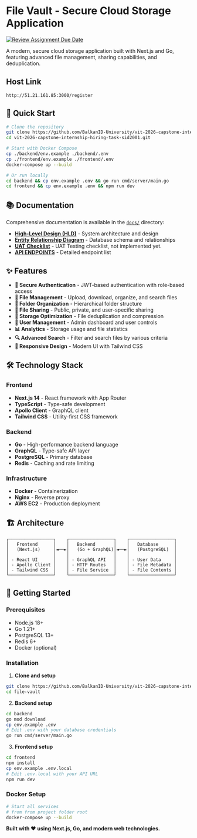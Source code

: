 # File Vault - Secure Cloud Storage Application

[![Review Assignment Due Date](https://classroom.github.com/assets/deadline-readme-button-22041afd0340ce965d47ae6ef1cefeee28c7c493a6346c4f15d667ab976d596c.svg)](https://classroom.github.com/a/2xw7QaEj)

A modern, secure cloud storage application built with Next.js and Go, featuring advanced file management, sharing capabilities, and deduplication.


## Host Link
```
http://51.21.161.85:3000/register
```

## 🚀 Quick Start

```bash
# Clone the repository
git clone https://github.com/BalkanID-University/vit-2026-capstone-internship-hiring-task-sid2001.git
cd vit-2026-capstone-internship-hiring-task-sid2001.git

# Start with Docker Compose
cp ./backend/env.example ./backend/.env
cp ./frontend/env.example ./frontend/.env
docker-compose up --build

# Or run locally
cd backend && cp env.example .env && go run cmd/server/main.go
cd frontend && cp env.example .env && npm run dev
```

## 📚 Documentation

Comprehensive documentation is available in the [`docs/`](./docs/) directory:

- **[High-Level Design (HLD)](./docs/HLD.md)** - System architecture and design
- **[Entity Relationship Diagram](./docs/ER_Diagram.md)** - Database schema and relationships
- **[UAT Checklist](./docs/UAT_CHECKLIST.md)** - UAT Testing checklist, not implemented yet.
- **[API ENDPOINTS](./docs/UAT_CHECKLIST.md)** - Detailed endpoint list


## ✨ Features

- **🔐 Secure Authentication** - JWT-based authentication with role-based access
- **📁 File Management** - Upload, download, organize, and search files
- **📂 Folder Organization** - Hierarchical folder structure
- **🔗 File Sharing** - Public, private, and user-specific sharing
- **💾 Storage Optimization** - File deduplication and compression
- **👥 User Management** - Admin dashboard and user controls
- **📊 Analytics** - Storage usage and file statistics
- **🔍 Advanced Search** - Filter and search files by various criteria
- **📱 Responsive Design** - Modern UI with Tailwind CSS

## 🛠️ Technology Stack

### Frontend
- **Next.js 14** - React framework with App Router
- **TypeScript** - Type-safe development
- **Apollo Client** - GraphQL client
- **Tailwind CSS** - Utility-first CSS framework

### Backend
- **Go** - High-performance backend language
- **GraphQL** - Type-safe API layer
- **PostgreSQL** - Primary database
- **Redis** - Caching and rate limiting

### Infrastructure
- **Docker** - Containerization
- **Nginx** - Reverse proxy
- **AWS EC2** - Production deployment

## 🏗️ Architecture

```
┌─────────────────┐    ┌─────────────────┐    ┌─────────────────┐
│   Frontend      │    │   Backend       │    │   Database      │
│   (Next.js)     │◄──►│   (Go + GraphQL)│◄──►│   (PostgreSQL)  │
│                 │    │                 │    │                 │
│ - React UI      │    │ - GraphQL API   │    │ - User Data     │
│ - Apollo Client │    │ - HTTP Routes   │    │ - File Metadata │
│ - Tailwind CSS  │    │ - File Service  │    │ - File Contents │
└─────────────────┘    └─────────────────┘    └─────────────────┘
```

## 🚀 Getting Started

### Prerequisites
- Node.js 18+
- Go 1.21+
- PostgreSQL 13+
- Redis 6+
- Docker (optional)

### Installation

1. **Clone and setup**
```bash
git clone https://github.com/BalkanID-University/vit-2026-capstone-internship-hiring-task-sid2001.git
cd file-vault
```

2. **Backend setup**
```bash
cd backend
go mod download
cp env.example .env
# Edit .env with your database credentials
go run cmd/server/main.go
```

3. **Frontend setup**
```bash
cd frontend
npm install
cp env.example .env.local
# Edit .env.local with your API URL
npm run dev
```

### Docker Setup
```bash
# Start all services
# from from project folder root
docker-compose up --build

```

**Built with ❤️ using Next.js, Go, and modern web technologies.**